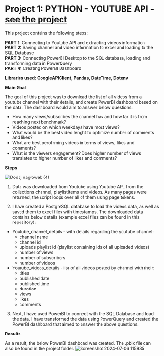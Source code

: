 # Project 1: PYTHON - YOUTUBE API - <a href="https://github.com/paulaloure/Portfolio-Projects/tree/main/Python_API" target="_blank">see the project</a>

This project contains the following steps:

**PART 1:** Connecting to Youtube API and extracting videos information\
**PART 2:** Saving channel and video information to excel and loading to the SQL Database\
**PART 3:** Connecting PowerBI Desktop to the SQL database, loading and transforming data in PowerQuery\
**PART 4:** Creating PowerBI Dashboard



**Libraries used: GoogleAPIClient, Pandas, DateTime, Dotenv**


**Main Goal**

The goal of this project was to download the list of all videos from a youtube channel with their details, and create PowerBI dashboard based on the data. The dashboard would aim to answer below questions:
 - How many views/subscribes the channel has and how far it is from reaching next benchmark?
 - Videos posted on which weekdays have most views?
 - What would be the best video lenght to optimize number of comments and likes?
 - What are best perofrming videos in terms of views, likes and comments?
 - What is the viewers engagement? Does higher number of views translates to higher number of likes and comments?



**Steps**

![Dodaj nagłówek (4)](https://github.com/paulaloure/Portfolio-Projects/assets/96730074/a41cd59a-9ad3-47e6-982a-434b5662bc8e)


1. Data was downloaded from Youtube using Youtube API, from the collections channel, playlistItems and videos. As many pages were returned, the script loops over all of them using page tokens.

2. I have created a PostgreSQL database to load the videos data, as well as saved them to excel files with timestamps. The downloaded data contains below details (example excel files can be found in this repository):
 - Youtube_channel_details - with details regarding the youtube channel:
    - channel name
    - channel id
    - uploads playlist id (playlist containing ids of all uploaded videos)
    - number of views
    - number of subscribers
    - number of videos
 - Youtube_videos_details - list of all videos posted by channel with their:
    - titles
    - published date
    - published time
    - duration
    - views
    - likes
    - comments

  3. Next, I have used PowerBI to connect with the SQL Database and load the data. I have transformed the data using PowerQuery and created the PowerBI dashboard that aimed to answer the above questions. 

**Results** 

As a result, the below PowerBI dashboad was created. The .pbix file can also be found in the project folder.
![Screenshot 2024-07-06 115935](https://github.com/paulaloure/Portfolio-Projects/assets/96730074/f2199ce9-0e87-40dc-bbc7-cb0b7f3ddef9)